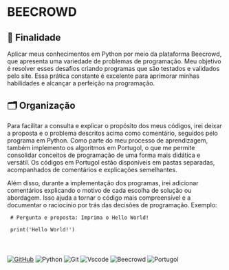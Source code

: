 # BEECROWD​

## 📌 Finalidade
Aplicar meus conhecimentos em Python por meio da plataforma Beecrowd, que apresenta uma variedade de problemas de programação. Meu objetivo é resolver esses desafios criando programas que são testados e validados pelo site. Essa prática constante é excelente para aprimorar minhas habilidades e alcançar a perfeição na programação.

## 🗂️ Organização
Para facilitar a consulta e explicar o propósito dos meus códigos, irei deixar a proposta e o problema descritos acima como comentário, seguidos pelo programa em Python. Como parte do meu processo de aprendizagem, também implemento os algoritmos em Portugol, o que me permite consolidar conceitos de programação de uma forma mais didática e versátil. Os códigos em Portugol estão disponíveis em pastas separadas, acompanhados de comentários e explicações semelhantes.

Além disso, durante a implementação dos programas, irei adicionar comentários explicando o motivo de cada escolha de solução ou abordagem. Isso ajuda a tornar o código mais compreensível e a documentar o raciocínio por trás das decisões de programação.
Exemplo:
```
 # Pergunta e proposta: Imprima o Hello World!

 print('Hello World!')
 
```
#
[![GitHub](https://img.shields.io/badge/GitHub-100000?style=for-the-badge&logo=github&logoColor=white)](https://github.com/SEUUSERNAME) 
![Python](https://img.shields.io/badge/python-3670A0?style=for-the-badge&logo=python&logoColor=ffdd54)
![Git](https://img.shields.io/badge/GIT-E44C30?style=for-the-badge&logo=git&logoColor=white)
![Vscode](https://img.shields.io/badge/Vscode-007ACC?style=for-the-badge&logo=visual-studio-code&logoColor=white)
![Beecrowd](https://img.shields.io/badge/beecrowd-00569C?style=for-the-badge&logo=data:image/png;base64,<base64_encoded_image>&logoColor=white)
![Portugol](https://img.shields.io/badge/Portugol-FFD700?style=for-the-badge&logoColor=black)

#
